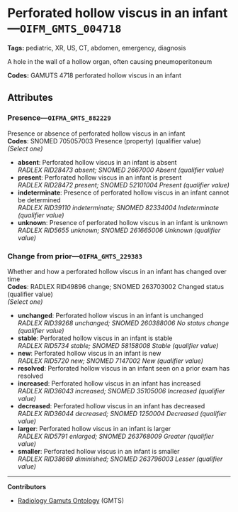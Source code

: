 # Perforated hollow viscus in an infant—`OIFM_GMTS_004718`

**Tags:** pediatric, XR, US, CT, abdomen, emergency, diagnosis

A hole in the wall of a hollow organ, often causing pneumoperitoneum

**Codes:** GAMUTS 4718 perforated hollow viscus in an infant

## Attributes

### Presence—`OIFMA_GMTS_882229`

Presence or absence of perforated hollow viscus in an infant  
**Codes**: SNOMED 705057003 Presence (property) (qualifier value)  
*(Select one)*

- **absent**: Perforated hollow viscus in an infant is absent  
_RADLEX RID28473 absent; SNOMED 2667000 Absent (qualifier value)_
- **present**: Perforated hollow viscus in an infant is present  
_RADLEX RID28472 present; SNOMED 52101004 Present (qualifier value)_
- **indeterminate**: Presence of perforated hollow viscus in an infant cannot be determined  
_RADLEX RID39110 indeterminate; SNOMED 82334004 Indeterminate (qualifier value)_
- **unknown**: Presence of perforated hollow viscus in an infant is unknown  
_RADLEX RID5655 unknown; SNOMED 261665006 Unknown (qualifier value)_

### Change from prior—`OIFMA_GMTS_229383`

Whether and how a perforated hollow viscus in an infant has changed over time  
**Codes**: RADLEX RID49896 change; SNOMED 263703002 Changed status (qualifier value)  
*(Select one)*

- **unchanged**: Perforated hollow viscus in an infant is unchanged  
_RADLEX RID39268 unchanged; SNOMED 260388006 No status change (qualifier value)_
- **stable**: Perforated hollow viscus in an infant is stable  
_RADLEX RID5734 stable; SNOMED 58158008 Stable (qualifier value)_
- **new**: Perforated hollow viscus in an infant is new  
_RADLEX RID5720 new; SNOMED 7147002 New (qualifier value)_
- **resolved**: Perforated hollow viscus in an infant seen on a prior exam has resolved  
- **increased**: Perforated hollow viscus in an infant has increased  
_RADLEX RID36043 increased; SNOMED 35105006 Increased (qualifier value)_
- **decreased**: Perforated hollow viscus in an infant has decreased  
_RADLEX RID36044 decreased; SNOMED 1250004 Decreased (qualifier value)_
- **larger**: Perforated hollow viscus in an infant is larger  
_RADLEX RID5791 enlarged; SNOMED 263768009 Greater (qualifier value)_
- **smaller**: Perforated hollow viscus in an infant is smaller  
_RADLEX RID38669 diminished; SNOMED 263796003 Lesser (qualifier value)_

---

**Contributors**

- [Radiology Gamuts Ontology](https://gamuts.net/) (GMTS)